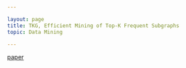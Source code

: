 ```yaml
---

layout: page
title: TKG, Efficient Mining of Top-K Frequent Subgraphs
topic: Data Mining

---
```


[paper](http://www.philippe-fournier-viger.com/2019_BDA_TKG_Top-k-subgraphs.pdf)

